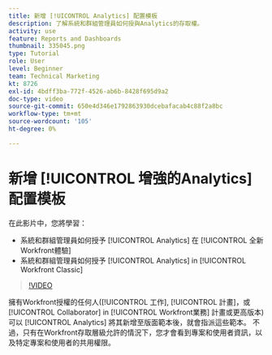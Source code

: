 ```yaml
---
title: 新增 [!UICONTROL Analytics] 配置模板
description: 了解系統和群組管理員如何授與Analytics的存取權。
activity: use
feature: Reports and Dashboards
thumbnail: 335045.png
type: Tutorial
role: User
level: Beginner
team: Technical Marketing
kt: 8726
exl-id: 4bdff3ba-772f-4526-ab6b-8428f695d9a2
doc-type: video
source-git-commit: 650e4d346e1792863930dcebafacab4c88f2a8bc
workflow-type: tm+mt
source-wordcount: '105'
ht-degree: 0%

---
```


# 新增 [!UICONTROL 增強的Analytics] 配置模板

在此影片中，您將學習：

* 系統和群組管理員如何授予 [!UICONTROL Analytics] 在 [!UICONTROL 全新Workfront體驗]
* 系統和群組管理員如何授予 [!UICONTROL Analytics] in [!UICONTROL Workfront Classic]

>[!VIDEO](https://video.tv.adobe.com/v/335045/?quality=12&learn=on)

擁有Workfront授權的任何人([!UICONTROL 工作], [!UICONTROL 計畫]，或 [!UICONTROL Collaborator] in [!UICONTROL Workfront業務] 計畫或更高版本)可以 [!UICONTROL Analytics] 將其新增至版面範本後，就會指派這些範本。 不過，只有在Workfront存取層級允許的情況下，您才會看到專案和使用者資訊，以及特定專案和使用者的共用權限。
